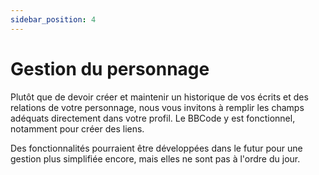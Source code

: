 ```yaml
---
sidebar_position: 4
---
```


# Gestion du personnage

Plutôt que de devoir créer et maintenir un historique de vos écrits et des relations de votre personnage, nous vous invitons à remplir les champs adéquats directement dans votre profil. Le BBCode y est fonctionnel, notamment pour créer des liens.

Des fonctionnalités pourraient être développées dans le futur pour une gestion plus simplifiée encore, mais elles ne sont pas à l'ordre du jour.